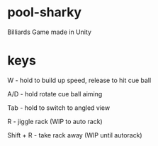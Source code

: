 # pool-sharky
Billiards Game made in Unity

# keys

W - hold to build up speed, release to hit cue ball

A/D - hold rotate cue ball aiming

Tab - hold to switch to angled view

R - jiggle rack (WIP to auto rack)

Shift + R - take rack away (WIP until autorack)
